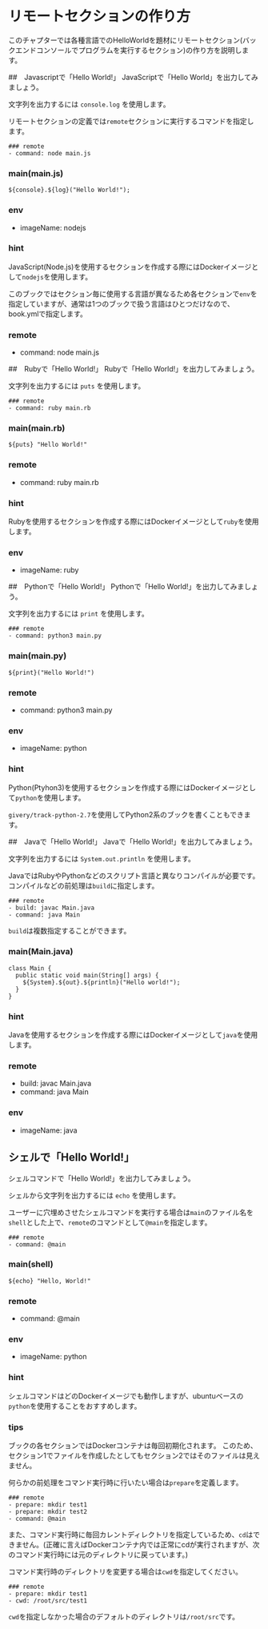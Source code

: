 # リモートセクションの作り方
このチャプターでは各種言語でのHelloWorldを題材にリモートセクション(バックエンドコンソールでプログラムを実行するセクション)の作り方を説明します。

##　Javascriptで「Hello World!」
JavaScriptで「Hello World」を出力してみましょう。

文字列を出力するには `console.log` を使用します。

リモートセクションの定義では`remote`セクションに実行するコマンドを指定します。

```
### remote
- command: node main.js
```

### main(main.js)

```
${console}.${log}("Hello World!");
```

### env

- imageName: nodejs

### hint
JavaScript(Node.js)を使用するセクションを作成する際にはDockerイメージとして`nodejs`を使用します。

このブックではセクション毎に使用する言語が異なるため各セクションで`env`を指定していますが、通常は1つのブックで扱う言語はひとつだけなので、book.ymlで指定します。

### remote
- command: node main.js

##　Rubyで「Hello World!」
Rubyで「Hello World!」を出力してみましょう。

文字列を出力するには `puts` を使用します。

```
### remote
- command: ruby main.rb
```

### main(main.rb)

```
${puts} "Hello World!"
```

### remote
- command: ruby main.rb

### hint
Rubyを使用するセクションを作成する際にはDockerイメージとして`ruby`を使用します。

### env

- imageName: ruby

##　Pythonで「Hello World!」
Pythonで「Hello World!」を出力してみましょう。

文字列を出力するには `print` を使用します。

```
### remote
- command: python3 main.py
```

### main(main.py)

```
${print}("Hello World!")
```

### remote
- command: python3 main.py

### env

- imageName: python

### hint
Python(Ptyhon3)を使用するセクションを作成する際にはDockerイメージとして`python`を使用します。

`givery/track-python-2.7`を使用してPython2系のブックを書くこともできます。

##　Javaで「Hello World!」
Javaで「Hello World!」を出力してみましょう。

文字列を出力するには `System.out.println` を使用します。

JavaではRubyやPythonなどのスクリプト言語と異なりコンパイルが必要です。
コンパイルなどの前処理は`build`に指定します。

```
### remote
- build: javac Main.java
- command: java Main
```

`build`は複数指定することができます。

### main(Main.java)

```
class Main {
  public static void main(String[] args) {
    ${System}.${out}.${println}("Hello world!");
  }
}
```

### hint
Javaを使用するセクションを作成する際にはDockerイメージとして`java`を使用します。

### remote
- build: javac Main.java
- command: java Main

### env

- imageName: java

## シェルで「Hello World!」
シェルコマンドで「Hello World!」を出力してみましょう。

シェルから文字列を出力するには `echo` を使用します。

ユーザーに穴埋めさせたシェルコマンドを実行する場合は`main`のファイル名を`shell`とした上で、`remote`のコマンドとして`@main`を指定します。

```
### remote
- command: @main
```

### main(shell)

```
${echo} "Hello, World!"
```

### remote

- command: @main

### env

- imageName: python

### hint
シェルコマンドはどのDockerイメージでも動作しますが、ubuntuベースの`python`を使用することをおすすめします。

### tips
ブックの各セクションではDockerコンテナは毎回初期化されます。
このため、セクション1でファイルを作成したとしてもセクション2ではそのファイルは見えません。

何らかの前処理をコマンド実行時に行いたい場合は`prepare`を定義します。

```
### remote
- prepare: mkdir test1
- prepare: mkdir test2
- command: @main
```

また、コマンド実行時に毎回カレントディレクトリを指定しているため、`cd`はできません。(正確に言えばDockerコンテナ内では正常にcdが実行されますが、次のコマンド実行時には元のディレクトリに戻っています。)

コマンド実行時のディレクトリを変更する場合は`cwd`を指定してください。

```
### remote
- prepare: mkdir test1
- cwd: /root/src/test1
```

`cwd`を指定しなかった場合のデフォルトのディレクトリは`/root/src`です。
